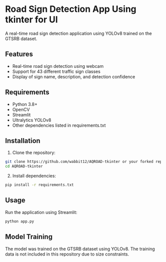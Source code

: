 # Road Sign Detection App Using tkinter for UI

A real-time road sign detection application using YOLOv8 trained on the GTSRB dataset.

## Features
- Real-time road sign detection using webcam
- Support for 43 different traffic sign classes
- Display of sign name, description, and detection confidence

## Requirements
- Python 3.8+
- OpenCV
- Streamlit
- Ultralytics YOLOv8
- Other dependencies listed in requirements.txt

## Installation

1. Clone the repository:
```bash
git clone https://github.com/wabbit12/AQROAD-tkinter or your forked repository.
cd AQROAD-tkinter
```

2. Install dependencies:
```bash
pip install -r requirements.txt
```


## Usage
Run the application using Streamlit:
```bash
python app.py
```

## Model Training
The model was trained on the GTSRB dataset using YOLOv8. The training data is not included in this repository due to size constraints.

